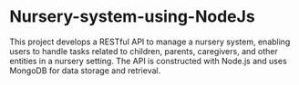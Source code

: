 # Nursery-system-using-NodeJs
This project develops a RESTful API to manage a nursery system, enabling users to handle tasks related to children, parents, caregivers, and other entities in a nursery setting. The API is constructed with Node.js and uses MongoDB for data storage and retrieval.
